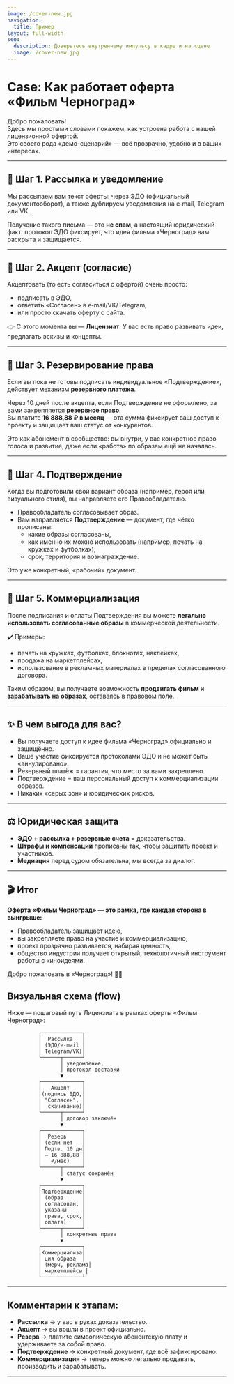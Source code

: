 ```yaml
---
image: /cover-new.jpg
navigation:
  title: Пример
layout: full-width
seo:
  description: Доверьтесь внутреннему импульсу в кадре и на сцене
  image: /cover-new.jpg
---
```



# Case: Как работает оферта «Фильм Черноград»

Добро пожаловать!  
Здесь мы простыми словами покажем, как устроена работа с нашей лицензионной офертой.  
Это своего рода «демо-сценарий» — всё прозрачно, удобно и в ваших интересах.

---

## 🔹 Шаг 1. Рассылка и уведомление
Мы рассылаем вам текст оферты: через ЭДО (официальный документооборот), а также дублируем уведомления на e‑mail, Telegram или VK.  

Получение такого письма — это **не спам**, а настоящий юридический факт: протокол ЭДО фиксирует, что идея фильма «Черноград» вам раскрыта и защищается.  

---

## 🔹 Шаг 2. Акцепт (согласие)
Акцептовать (то есть согласиться с офертой) очень просто:  
- подписать в ЭДО,  
- ответить «Согласен» в e‑mail/VK/Telegram,  
- или просто скачать оферту с сайта.  

👉 С этого момента вы — **Лицензиат**. У вас есть право развивать идеи, предлагать эскизы и концепты.

---

## 🔹 Шаг 3. Резервирование права
Если вы пока не готовы подписать индивидуальное «Подтверждение», действует механизм **резервного платежа**.  

Через 10 дней после акцепта, если Подтверждение не оформлено, за вами закрепляется **резервное право**.  
Вы платите **16 888,88 ₽ в месяц** — эта сумма фиксирует ваш доступ к проекту и защищает ваш статус от конкурентов.  

Это как абонемент в сообщество: вы внутри, у вас конкретное право голоса и развитие, даже если «работа» по образам ещё не началась.

---

## 🔹 Шаг 4. Подтверждение
Когда вы подготовили свой вариант образа (например, героя или визуального стиля), вы направляете его Правообладателю.  

- Правообладатель согласовывает образ.  
- Вам направляется **Подтверждение** — документ, где чётко прописаны:  
  - какие образы согласованы,  
  - как именно их можно использовать (например, печать на кружках и футболках),  
  - срок, территория и вознаграждение.  

Это уже конкретный, «рабочий» документ.

---

## 🔹 Шаг 5. Коммерциализация
После подписания и оплаты Подтверждения вы можете **легально использовать согласованные образы** в коммерческой деятельности.  

✔️ Примеры:  
- печать на кружках, футболках, блокнотах, наклейках,  
- продажа на маркетплейсах,  
- использование в рекламных материалах в пределах согласованного договора.  

Таким образом, вы получаете возможность **продвигать фильм и зарабатывать на образах**, оставаясь в правовом поле.

---

## ✨ В чем выгода для вас?
- Вы получаете доступ к идее фильма «Черноград» официально и защищённо.  
- Ваше участие фиксируется протоколами ЭДО и не может быть «аннулировано».  
- Резервный платёж = гарантия, что место за вами закреплено.  
- Подтверждение = ваш персональный доступ к коммерциализации образов.  
- Никаких «серых зон» и юридических рисков.  

---

## ⚖️ Юридическая защита
- **ЭДО + рассылка + резервные счета** = доказательства.  
- **Штрафы и компенсации** прописаны так, чтобы защитить проект и участников.  
- **Медиация** перед судом обязательна, мы всегда за диалог.  

---

## 🎬 Итог
**Оферта «Фильм Черноград» — это рамка, где каждая сторона в выигрыше:**  
- Правообладатель защищает идею,  
- вы закрепляете право на участие и коммерциализацию,  
- проект прозрачно развивается, набирая ценность,  
- общество индустрии получает открытый, технологичный инструмент работы с киноидеями.  

Добро пожаловать в «Черноград»! 🚀🔥  

## Визуальная схема (flow)

Ниже — пошаговый путь Лицензиата в рамках оферты «Фильм Черноград»:

```
          ┌─────────────┐
          │  Рассылка   │ 
          │ (ЭДО/e-mail │
          │ Telegram/VK)│
          └──────┬──────┘
                 │ уведомление,
                 │ протокол доставки
                 ▼
          ┌─────────────┐
          │   Акцепт    │
          │(подпись ЭДО,│
          │ "Согласен", │
          │  скачивание)│
          └──────┬──────┘
                 │ договор заключён
                 ▼
          ┌─────────────┐
          │  Резерв     │
          │ (если нет   │
          │ Подтв. 10 дн│
          │ → 16 888,88 │
          │   ₽/мес)    │
          └──────┬──────┘
                 │ статус сохранён
                 ▼
          ┌─────────────┐
          │Подтверждение│
          │ (образ      │
          │ согласован, │
          │ указаны     │
          │ права, срок,│
          │ оплата)     │
          └──────┬──────┘
                 │ конкретные права
                 ▼
          ┌─────────────┐
          │Коммерциализа│
          │ ция образа  │
          │ (мерч, реклама│
          │ маркетплейсы │
          └─────────────┘
```

---

## Комментарии к этапам:

- **Рассылка** → у вас в руках доказательство.  
- **Акцепт** → вы вошли в проект официально.  
- **Резерв** → платите символическую абонентскую плату и удерживаете за собой право.  
- **Подтверждение** → конкретный документ, где всё зафиксировано.  
- **Коммерциализация** → теперь можно легально продавать, производить и зарабатывать.  

---
